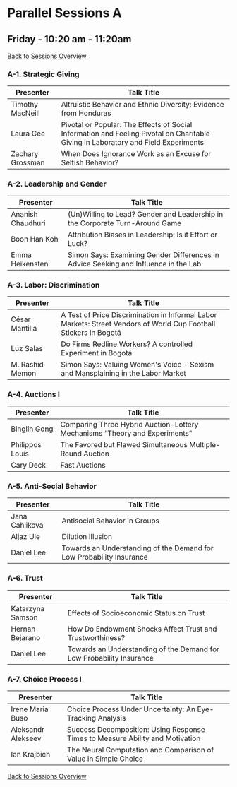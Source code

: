 # Parallel Sessions A
## Friday - 10:20 am - 11:20am
[Back to Sessions Overview](README.md)

### **A-1. Strategic Giving**

Presenter     | Talk Title
--------------|------------
Timothy MacNeill | Altruistic Behavior and Ethnic Diversity: Evidence from Honduras
Laura Gee | Pivotal or Popular: The Effects of Social Information and Feeling Pivotal on Charitable Giving in Laboratory and Field Experiments
Zachary Grossman |	When Does Ignorance Work as an Excuse for Selfish Behavior?

### **A-2. Leadership and Gender**

Presenter     | Talk Title
--------------|------------
Ananish Chaudhuri | (Un)Willing to Lead? Gender and Leadership in the Corporate Turn-Around Game
Boon Han Koh | Attribution Biases in Leadership: Is it Effort or Luck?
Emma Heikensten  |	Simon Says: Examining Gender Differences in Advice Seeking and Influence in the Lab

### **A-3. Labor: Discrimination**

Presenter     | Talk Title
--------------|------------
César Mantilla | A Test of Price Discrimination in Informal Labor Markets: Street Vendors of World Cup Football Stickers in Bogotá               
Luz Salas | Do Firms Redline Workers? A controlled Experiment in Bogotá
M. Rashid Memon |	Simon Says: Valuing Women's Voice - Sexism and Mansplaining in the Labor Market

### **A-4. Auctions I**

Presenter     | Talk Title
--------------|------------
Binglin Gong | Comparing Three Hybrid Auction-Lottery Mechanisms “Theory and Experiments"
Philippos Louis | The Favored but Flawed Simultaneous Multiple-Round Auction
Cary Deck | Fast Auctions

### **A-5. Anti-Social Behavior**

Presenter     | Talk Title
--------------|------------
Jana Cahlikova | Antisocial Behavior in Groups
Aljaz Ule | Dilution Illusion
Daniel Lee | Towards an Understanding of the Demand for Low Probability Insurance

### **A-6. Trust**

Presenter     | Talk Title
--------------|------------
Katarzyna Samson | Effects of Socioeconomic Status on Trust
Hernan Bejarano | How Do Endowment Shocks Affect Trust and Trustworthiness?
Daniel Lee | Towards an Understanding of the Demand for Low Probability Insurance

### **A-7. Choice Process I**

Presenter     | Talk Title
--------------|------------
Irene Maria Buso | Choice Process Under Uncertainty: An Eye-Tracking Analysis
Aleksandr Alekseev | Success Decomposition: Using Response Times to Measure Ability and Motivation
Ian Krajbich | The Neural Computation and Comparison of Value in Simple Choice

[Back to Sessions Overview](README.md)
